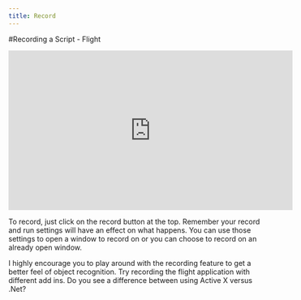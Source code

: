 ```yaml
---
title: Record
---
```


#Recording a Script - Flight

<iframe width="560" height="315" src="https://www.youtube.com/embed/mJeg_RHhzvs" frameborder="0" allowfullscreen></iframe>

To record, just click on the record button at the top. Remember your record and run settings will have an effect on what happens. You can use those settings to open a window to record on or you can choose to record on an already open window. 

I highly encourage you to play around with the recording feature to get a better feel of object recognition. Try recording the flight application with different add ins. Do you see a difference between using Active X  versus .Net?
